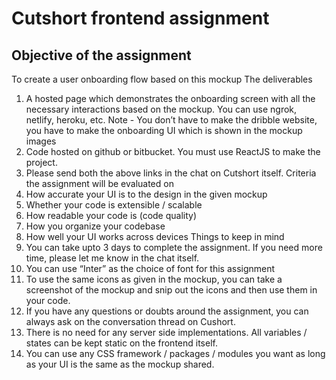 # Cutshort frontend assignment

## Objective of the assignment

To create a user onboarding flow based on this mockup
The deliverables

1. A hosted page which demonstrates the onboarding screen with all the necessary interactions
   based on the mockup. You can use ngrok, netlify, heroku, etc.
   Note - You don’t have to make the dribble website, you have to make the onboarding UI which is
   shown in the mockup images
2. Code hosted on github or bitbucket. You must use ReactJS to make the project.
3. Please send both the above links in the chat on Cutshort itself.
   Criteria the assignment will be evaluated on
4. How accurate your UI is to the design in the given mockup
5. Whether your code is extensible / scalable
6. How readable your code is (code quality)
7. How you organize your codebase
8. How well your UI works across devices
   Things to keep in mind
9. You can take upto 3 days to complete the assignment. If you need more time, please let me
   know in the chat itself.
10. You can use “Inter” as the choice of font for this assignment
11. To use the same icons as given in the mockup, you can take a screenshot of the mockup and
    snip out the icons and then use them in your code.
12. If you have any questions or doubts around the assignment, you can always ask on the
    conversation thread on Cushort.
13. There is no need for any server side implementations. All variables / states can be kept static on
    the frontend itself.
14. You can use any CSS framework / packages / modules you want as long as your UI is the same
    as the mockup shared.
